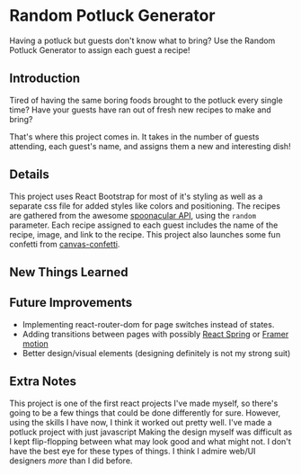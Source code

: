 # Random Potluck Generator

Having a potluck but guests don't know what to bring? Use the Random Potluck Generator to assign each guest a recipe!

## Introduction

Tired of having the same boring foods brought to the potluck every single time? Have your guests have ran out of fresh new recipes to make and bring?

That's where this project comes in. It takes in the number of guests attending, each guest's name, and assigns them a new and interesting dish!

## Details

This project uses React Bootstrap for most of it's styling as well as a separate css file for added styles like colors and positioning. The recipes are gathered from the awesome [spoonacular API](https://spoonacular.com/food-api), using the `random` parameter. Each recipe assigned to each guest includes the name of the recipe, image, and link to the recipe. This project also launches some fun confetti from [canvas-confetti](https://github.com/catdad/canvas-confetti).

## New Things Learned

## Future Improvements

- Implementing react-router-dom for page switches instead of states.
- Adding transitions between pages with possibly [React Spring](https://www.react-spring.dev/) or [Framer motion](https://www.framer.com/motion/)
- Better design/visual elements (designing definitely is not my strong suit)

## Extra Notes

This project is one of the first react projects I've made myself, so there's going to be a few things that could be done differently for sure. However, using the skills I have now, I think it worked out pretty well. I've made a potluck project with just javascript Making the design myself was difficult as I kept flip-flopping between what may look good and what might not. I don't have the best eye for these types of things. I think I admire web/UI designers _more_ than I did before.
